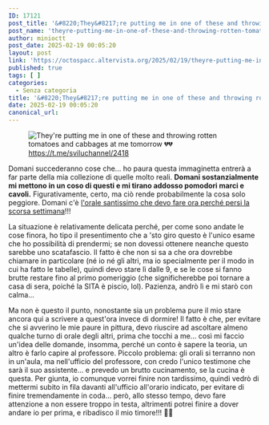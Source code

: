 ```yaml
---
ID: 17121
post_title: '&#8220;They&#8217;re putting me in one of these and throwing rotten tomatoes and cabbages at me tomorrow 💔💔&#8221; — &#8220;Mi metteranno in uno di questi e mi tireranno addosso pomodori marci e cavoli domani 💔💔&#8221; (Università interrogazia)'
post_name: 'theyre-putting-me-in-one-of-these-and-throwing-rotten-tomatoes-and-cabbages-at-me-tomorrow-%f0%9f%92%94%f0%9f%92%94-mi-metteranno-in-uno-di-questi-e-mi-tireranno-addosso-pomodori-mar'
author: minioctt
post_date: 2025-02-19 00:05:20
layout: post
link: 'https://octospacc.altervista.org/2025/02/19/theyre-putting-me-in-one-of-these-and-throwing-rotten-tomatoes-and-cabbages-at-me-tomorrow-%f0%9f%92%94%f0%9f%92%94-mi-metteranno-in-uno-di-questi-e-mi-tireranno-addosso-pomodori-mar/'
published: true
tags: [ ]
categories:
  - Senza categoria
title: '&#8220;They&#8217;re putting me in one of these and throwing rotten tomatoes and cabbages at me tomorrow 💔💔&#8221; — &#8220;Mi metteranno in uno di questi e mi tireranno addosso pomodori marci e cavoli domani 💔💔&#8221; (Università interrogazia)'
date: 2025-02-19 00:05:20
canonical_url: 
---
```

<!-- wp:image {"id":17122,"sizeSlug":"large","linkDestination":"none"} -->
<figure class="wp-block-image size-large"><img src="{{site.cdnurl}}/assets/uploads/2025/02/image-51-960x924.png" alt="They're putting me in one of these and throwing rotten tomatoes and cabbages at me tomorrow 💔💔" class="wp-image-17122"/><figcaption class="wp-element-caption"><a href="https://t.me/sviluchannel/2418">https://t.me/sviluchannel/2418</a></figcaption></figure>
<!-- /wp:image -->

<!-- wp:paragraph -->
<p>Domani succederanno cose che... ho paura questa immaginetta entrerà a far parte della mia collezione di quelle molto reali. <strong>Domani sostanzialmente mi mettono in un coso di questi e mi tirano addosso pomodori marci e cavoli.</strong> Figurativamente, certo, ma ciò rende probabilmente la cosa solo peggiore. Domani c'è <a href="/microblog-mirror/2025/02/14/universitanza-di-non-accorgenza-orali-freaky-lost-ops/">l'orale santissimo che devo fare ora perché persi la scorsa settimana</a>!!!</p>
<!-- /wp:paragraph -->

<!-- wp:paragraph -->
<p>La situazione è relativamente delicata perché, per come sono andate le cose finora, ho tipo il presentimento che a 'sto giro questo è l'unico esame che ho possibilità di prendermi; se non dovessi ottenere neanche questo sarebbe uno scatafascio. Il fatto è che non si sa a che ora dovrebbe chiamare in particolare (né io né gli altri, ma io specialmente per il modo in cui ha fatto le tabelle), quindi devo stare lì dalle 9, e se le cose si fanno brutte restare fino al primo pomeriggio (che significherebbe poi tornare a casa di sera, poiché la SITA è piscio, lol). Pazienza, andrò lì e mi starò con calma...</p>
<!-- /wp:paragraph -->

<!-- wp:paragraph -->
<p>Ma non è questo il punto, nonostante sia un problema pure il mio stare ancora qui a scrivere a quest'ora invece di dormire! Il fatto è che, per evitare che si avverino le mie paure in pittura, devo riuscire ad ascoltare almeno qualche turno di orale degli altri, prima che tocchi a me... così mi faccio un'idea delle domande, insomma, perché un conto è sapere la teoria, un altro è farlo capire al professore. Piccolo problema: gli orali si terranno non in un'aula, ma nell'ufficio del professore, con credo l'unico testimone che sarà il suo assistente... e prevedo un brutto cucinamento, se la cucina è questa. Per giunta, io comunque vorrei finire non tardissimo, quindi vedrò di mettermi subito in fila davanti all'ufficio all'orario indicato, per evitare di finire tremendamente in coda... però, allo stesso tempo, devo fare attenzione a non essere troppo in testa, altrimenti potrei finire a dover andare io per prima, e ribadisco il mio timore!!! 🍅💔</p>
<!-- /wp:paragraph -->
